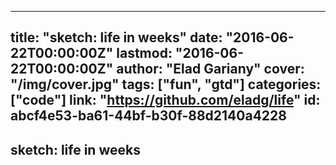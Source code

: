 
---
title: "sketch: life in weeks"
date: "2016-06-22T00:00:00Z"
lastmod: "2016-06-22T00:00:00Z"
author: "Elad Gariany"
cover: "/img/cover.jpg"
tags: ["fun", "gtd"]
categories: ["code"]
link: "https://github.com/eladg/life"
id: abcf4e53-ba61-44bf-b30f-88d2140a4228
---

## sketch: life in weeks

